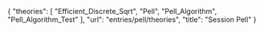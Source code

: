 {
    "theories": [
        "Efficient_Discrete_Sqrt",
        "Pell",
        "Pell_Algorithm",
        "Pell_Algorithm_Test"
    ],
    "url": "entries/pell/theories",
    "title": "Session Pell"
}